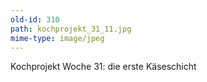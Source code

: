 ```yaml
---
old-id: 310
path: kochprojekt_31_11.jpg
mime-type: image/jpeg
---
```

Kochprojekt Woche 31:
die erste Käseschicht
